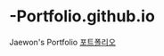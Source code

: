 # -Portfolio.github.io
Jaewon's Portfolio
<a href="https://jeongjason.github.io/Portfolio.github.io/">포트폴리오</a>
